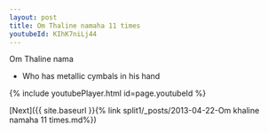 ```yaml
---
layout: post
title: Om Thaline namaha 11 times
youtubeId: KIhK7niLj44
---
```

 
 
Om Thaline nama 
 
 -  Who has metallic cymbals in his hand 
 
  
 
  
 
 
 
 
 
 


{% include youtubePlayer.html id=page.youtubeId %}
 
[Next]({{ site.baseurl }}{% link  split1/_posts/2013-04-22-Om khaline namaha 11 times.md%})
 
